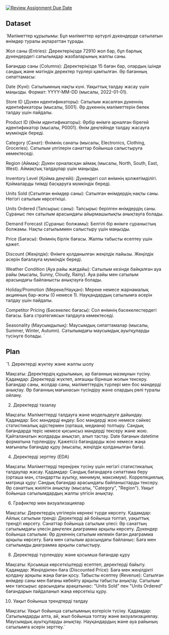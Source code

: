 [![Review Assignment Due Date](https://classroom.github.com/assets/deadline-readme-button-22041afd0340ce965d47ae6ef1cefeee28c7c493a6346c4f15d667ab976d596c.svg)](https://classroom.github.com/a/2AJIyfdd)
## Dataset

`Мәліметтер құрылымы: Бұл мәліметтер әртүрлі дүкендерде сатылатын өнімдер туралы ақпараттан тұрады.

Жол саны (Entries): Деректеріңізде 72910 жол бар, бұл барлық дүкендердегі сатылымдар жазбаларының жалпы саны.

Бағандар саны (Columns): Деректеріңізде 15 баған бар, олардың ішінде сандық және мәтіндік деректер түрлері қамтылған.
Әр бағанның сипаттамасы:

Date (Күні):
Сатылымның нақты күні.
Уақыттық талдау жасау үшін маңызды.
Формат: YYYY-MM-DD (мысалы, 2022-01-01).

Store ID (Дүкен идентификаторы):
Сатылым жасалған дүкеннің идентификаторы (мысалы, S001).
Әр дүкеннің мәліметтерін бөлек талдау үшін пайдалы.

Product ID (Өнім идентификаторы):
Әрбір өнімге арналған бірегей идентификатор (мысалы, P0001).
Өнім деңгейінде талдау жасауға мүмкіндік береді.

Category (Санат):
Өнімнің санаты (мысалы, Electronics, Clothing, Groceries).
Сатылым үлгілерін санаттар бойынша салыстыруға көмектеседі.

Region (Аймақ):
Дүкен орналасқан аймақ (мысалы, North, South, East, West).
Аймақтық талдаулар үшін маңызды.

Inventory Level (Қойма деңгейі):
Дүкендегі сол өнімнің қолжетімділігі.
Қоймаларды тиімді басқаруға мүмкіндік береді.

Units Sold (Сатылған өнімдер саны):
Сатылған өнімдердің нақты саны.
Негізгі сатылым көрсеткіші.

Units Ordered (Тапсырыс саны):
Тапсырыс берілген өнімдердің саны.
Сұраныс пен сатылым арасындағы айырмашылықты анықтауға болады.

Demand Forecast (Сұраныс болжамы):
Белгілі бір өнімге сұраныстың болжамы.
Нақты сатылыммен салыстыру үшін маңызды.

Price (Бағасы):
Өнімнің бірлік бағасы.
Жалпы табысты есептеу үшін қажет.

Discount (Жеңілдік):
Өнімге қолданылған жеңілдік пайызы.
Жеңілдік әсерін бағалауға мүмкіндік береді.

Weather Condition (Ауа райы жағдайы):
Сатылым кезінде байқалған ауа райы (мысалы, Sunny, Cloudy, Rainy).
Ауа райы мен сатылым арасындағы байланысты анықтауға болады.

Holiday/Promotion (Мереке/Науқан):
Мереке немесе жарнамалық акцияның бар-жоғы (0 немесе 1).
Науқандардың сатылымға әсерін талдау үшін пайдалы.

Competitor Pricing (Бәсекелес бағасы):
Сол өнімнің бәсекелестердегі бағасы.
Баға стратегиясын талдауға көмектеседі.

Seasonality (Маусымдылық):
Маусымдық сипаттамалар (мысалы, Summer, Winter, Autumn).
Сатылымдағы маусымдық ауытқуларды түсінуге болады.
`

## Plan

`1. Деректерді жүктеу және жалпы шолу

Мақсаты: Деректердің құрылымын, әр бағанның мазмұнын түсіну.
Қадамдар:
Деректерді жүктеп, алғашқы бірнеше жолын тексеру.
Бағандар саны, жолдар саны, мәліметтердің түрлері мен бос мәндерді анықтау.
Әр бағанның мағынасын түсіндіру және олардың рөлі туралы ойлану.

2. Деректерді тазалау
   
Мақсаты: Мәліметтерді талдауға және модельдеуге дайындау.
Қадамдар:
Бос мәндерді өңдеу:
Бос мәндерді жою немесе сәйкес статистикалық әдістермен (орташа, медиана) толтыру.
Сандық бағандарда теріс немесе қисынсыз мәндерді тексеру және жою.
Қайталанатын жолдарды анықтап, алып тастау.
Date бағанын datetime форматына түрлендіру.
Қажетсіз бағандарды жою немесе жаңа мағыналы бағандар құру (мысалы, жеңілдік қолданылған баға).

4. Деректерді зерттеу (EDA)
   
Мақсаты: Мәліметтерді тереңірек түсіну үшін негізгі статистикалық талдаулар жасау.
Қадамдар:
Сандық бағандарға сипаттама беру (орташа мән, стандартты ауытқу, минимум, максимум).
Корреляциялық матрица құру:
Сандық бағандар арасындағы байланыстарды тексеру.
Әр санаттың жиілігін анықтау (мысалы, "Category", "Region").
Уақыт бойынша сатылымдардың жалпы үлгісін анықтау.

6. Графиктер мен визуализациялар
   
Мақсаты: Деректердің үлгілерін көрнекі түрде көрсету.
Қадамдар:
Айлық сатылым тренді:
Деректерді ай бойынша топтап, уақыттық трендті көрсету.
Санаттар бойынша сатылым үлесі:
Әр санаттың сатылымдағы үлесін дөңгелек диаграмма арқылы көрсету.
Дүкендер бойынша сатылым:
Әр дүкеннің сатылым көлемін баған диаграмма арқылы көрсету.
Баға мен сатылым арасындағы байланыс:
Баға мен сатылымды диаграмма арқылы салыстыру.

8. Деректерді түрлендіру және қосымша бағандар құру

Мақсаты: Қосымша көрсеткіштерді есептеп, деректерді байыту.
Қадамдар:
Жеңілдікпен баға (Discounted Price):
Баға мен жеңілдікті қолдану арқылы жаңа баған қосу.
Табысты есептеу (Revenue):
Сатылған өнімдер саны мен бағаны көбейту арқылы табысты анықтау.
Сатылым мен тапсырыс арасындағы арақатынас:
"Units Sold" пен "Units Ordered" бағандарын пайдаланып жаңа көрсеткіш құру.

10. Уақыт бойынша трендтерді талдау
    
Мақсаты: Уақыт бойынша сатылымның өзгерісін түсіну.
Қадамдар:
Сатылымдарды апта, ай, жыл бойынша топтау және визуализациялау.
Маусымдық ауытқуларды анықтау.
Науқандардың және ауа райының сатылымға әсерін зерттеу.`
